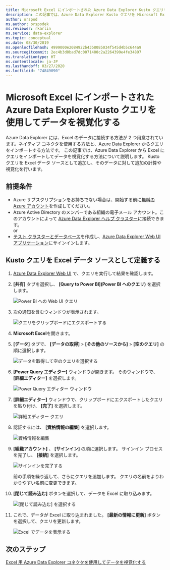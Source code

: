 ```yaml
---
title: Microsoft Excel にインポートされた Azure Data Explorer Kusto クエリを使用してデータを視覚化する
description: この記事では、Azure Data Explorer Kusto クエリを Microsoft Excel にインポートする方法について説明します。
author: orspod
ms.author: orspodek
ms.reviewer: rkarlin
ms.service: data-explorer
ms.topic: conceptual
ms.date: 08/30/2019
ms.openlocfilehash: 4999000e2084922b43b8085034f545d4b5c644a9
ms.sourcegitcommit: 2ec4b3d0bad7dc0071400c2a2264399e4fe34897
ms.translationtype: HT
ms.contentlocale: ja-JP
ms.lasthandoff: 03/27/2020
ms.locfileid: "74849090"
---
```

# <a name="visualize-data-using-an-azure-data-explorer-kusto-query-imported-into-microsoft-excel"></a>Microsoft Excel にインポートされた Azure Data Explorer Kusto クエリを使用してデータを視覚化する

Azure Data Explorer には、Excel のデータに接続する方法が 2 つ用意されています。ネイティブ コネクタを使用する方法と、Azure Data Explorer からクエリをインポートする方法です。 この記事では、Azure Data Explorer から Excel にクエリをインポートしてデータを視覚化する方法について説明します。 Kusto クエリを Excel データ ソースとして追加し、そのデータに対して追加の計算や視覚化を行います。

## <a name="prerequisites"></a>前提条件

* Azure サブスクリプションをお持ちでない場合は、開始する前に[無料の Azure アカウント](https://azure.microsoft.com/free/)を作成してください。
* Azure Active Directory のメンバーである組織の電子メール アカウント。このアカウントによって [Azure Data Explorer ヘルプ クラスター](https://dataexplorer.azure.com/clusters/help/databases/Samples)に接続できます。 
<br>or</br>
* [テスト クラスターとデータベース](create-cluster-database-portal.md)を作成し、[Azure Data Explorer Web UI アプリケーション](https://dataexplorer.azure.com/)にサインインします。

## <a name="define-kusto-query-as-an-excel-data-source"></a>Kusto クエリを Excel データ ソースとして定義する

1. [Azure Data Explorer Web UI](https://dataexplorer.azure.com/clusters/help/databases/Samples) で、クエリを実行して結果を確認します。

1. **[共有]** タブを選択し、 **[Query to Power BI]\(Power BI へのクエリ\)** を選択します。

    ![Power BI への Web UI クエリ](media/excel-blank-query/web-ui-query-to-powerbi.png)

1. 次の通知を含むウィンドウが表示されます。

    ![クエリをクリップボードにエクスポートする](media/excel-blank-query/query-exported-to-clipboard.png)

1. **Microsoft Excel**を開きます。

1. **[データ]** タブで、 **[データの取得]**  >  **[その他のソースから]**  >  **[空のクエリ]** の順に選択します。

    ![データを取得して空のクエリを選択する](media/excel-blank-query/get-data-blank-query.png)

1. **[Power Query エディター]** ウィンドウが開きます。 そのウィンドウで、 **[詳細エディター]** を選択します。

    ![Power Query エディター ウィンドウ](media/excel-blank-query/power-query-editor.png)

1. **[詳細エディター]** ウィンドウで、クリップボードにエクスポートしたクエリを貼り付け、 **[完了]** を選択します。

    ![詳細エディター クエリ](media/excel-blank-query/advanced-editor-query.png)    

1. 認証するには、 **[資格情報の編集]** を選択します。

    ![資格情報を編集](media/excel-blank-query/edit-credentials.png)

1. **[組織アカウント]** 、 **[サインイン]** の順に選択します。 サインイン プロセスを完了し、 **[接続]** を選択します。

    ![サインインを完了する](media/excel-blank-query/complete-sign-in.png)

    前の手順を繰り返して、さらにクエリを追加します。 クエリの名前をよりわかりやすい名前に変更できます。

1. **[閉じて読み込む]** ボタンを選択して、データを Excel に取り込みます。

    ![[閉じて読み込む] を選択する](media/excel-blank-query/close-and-load.png)

1. これで、データが Excel に取り込まれました。 **[最新の情報に更新]** ボタンを選択して、クエリを更新します。

    ![Excel でデータを表示する](media/excel-blank-query/data-in-excel.png)

## <a name="next-steps"></a>次のステップ

[Excel 用 Azure Data Explorer コネクタを使用してデータを視覚化する](excel-connector.md)